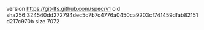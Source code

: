version https://git-lfs.github.com/spec/v1
oid sha256:324540dd272794dec5c7b7c4776a0450ca9203cf741459dfab82151d217c970b
size 7072
